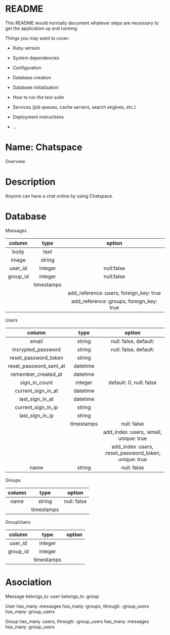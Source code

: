 # README

This README would normally document whatever steps are necessary to get the
application up and running.

Things you may want to cover:

* Ruby version

* System dependencies

* Configuration

* Database creation

* Database initialization

* How to run the test suite

* Services (job queues, cache servers, search engines, etc.)

* Deployment instructions

* ...

Name: Chatspace
====

Overview

# Description

Anyone can have a chat online by using Chatspace.

# Database

Messages

|column  |   type   |                                  option|
|:----:  |:--------:|:--------------------------------------:|
|body    |   text   |                                        |
|image   |  string  |                                        |
|user_id | integer  |                              null:false|
|group_id| integer  |                              null:false|
|        |timestamps|                                        |
|        |          | add_reference :users, foreign_key: true|
|        |          |add_reference :groups, foreign_key: true|

Users

|column                |   type   |                                               option|
|:--------------------:|:--------:|:---------------------------------------------------:|
|email                 |  string  |                                null: false, default:|
|incrypted_password    |  string  |                                null: false, default:|
|reset_password_token  |  string  |                                                     |
|reset_password_sent_at| datetime |                                                     |
|remember_created_at   | datetime |                                                     |
|sign_in_count         | integer  |                              default: 0, null: false|
|current_sign_in_at    | datetime |                                                     |
|last_sign_in_at       | datetime |                                                     |
|current_sign_in_ip    |  string  |                                                     |
|last_sign_in_ip       |  string  |                                                     |
|                      |timestamps|                                          null: false|
|                      |          |               add_index :users, :email, unique: true|
|                      |          |add_index :users, :reset_password_token, unique: true|
|name                  |  string  |                                          null: false|

Groups

|column    |   type   |     option|
|:--------:|:--------:|:---------:|
|name      |  string  |null: false|
|          |timestamps|           |

GroupUsers

|column    |   type   |option|
|:--------:|:--------:|:----:|
|user_id | integer  |        |
|group_id| integer  |        |
|        |timestamps|        |


# Asociation

Message
  belongs_to :user
  belongs_to :group

User
  has_many :messages
  has_many :groups, through: :group_users
  has_many :group_users

Group
  has_many :users, through: :group_users
  has_many :messages
  has_many :group_users
